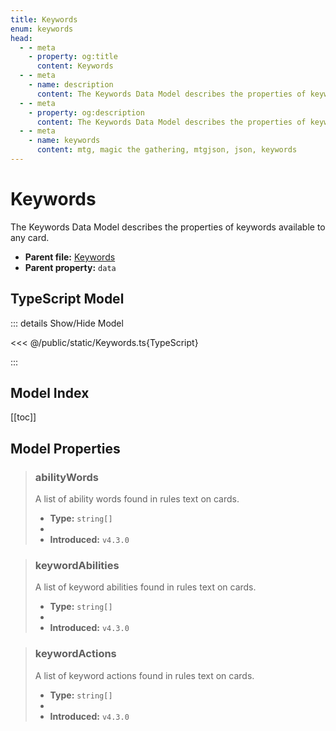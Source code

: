 ```yaml
---
title: Keywords
enum: keywords
head:
  - - meta
    - property: og:title
      content: Keywords
  - - meta
    - name: description
      content: The Keywords Data Model describes the properties of keywords available to any card.
  - - meta
    - property: og:description
      content: The Keywords Data Model describes the properties of keywords available to any card.
  - - meta
    - name: keywords
      content: mtg, magic the gathering, mtgjson, json, keywords
---
```


# Keywords

The Keywords Data Model describes the properties of keywords available to any card.

- **Parent file:** [Keywords](/downloads/all-files/#keywords)
- **Parent property:** `data`

## TypeScript Model

::: details Show/Hide Model

<<< @/public/static/Keywords.ts{TypeScript}

:::

## Model Index

[[toc]]

## Model Properties

> ### abilityWords
>
> A list of ability words found in rules text on cards.
>
> - **Type:** `string[]`
> - <ExampleField type='abilityWords'/>
> - **Introduced:** `v4.3.0`

> ### keywordAbilities
>
> A list of keyword abilities found in rules text on cards.
>
> - **Type:** `string[]`
> - <ExampleField type='keywordAbilities'/>
> - **Introduced:** `v4.3.0`

> ### keywordActions
>
> A list of keyword actions found in rules text on cards.
>
> - **Type:** `string[]`
> - <ExampleField type='keywordActions'/>
> - **Introduced:** `v4.3.0`
